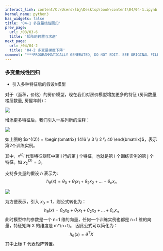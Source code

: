```yaml
---
interact_link: content/C:\Users\lbj\Desktop\book\content\04/04-1.ipynb
kernel_name: python3
has_widgets: false
title: '04-1 多变量线性回归'
prev_page:
  url: /03/03-6
  title: '矩阵的转置与求逆'
next_page:
  url: /04/04-2
  title: '04-2 多变量梯度下降'
comment: "***PROGRAMMATICALLY GENERATED, DO NOT EDIT. SEE ORIGINAL FILES IN /content***"
---
```


### 多变量线性回归

+ 引入多种特征后的假设h模型

对于（面积，价格）的房价模型，现在我们对房价模型增加更多的特征 (房间数量, 楼层数量, 房屋年龄)：

![](http://imgbed.momodel.cn/5cc1a0b2e3067ce9b6abf759.jpg)

增添更多特征后，我们引入一系列新的注释： 

![](https://i.loli.net/2018/11/30/5c00f5617e837.png)

如上图的 
$x^{(2)} = \begin{bmatrix} 1416 \\ 3 \\ 2 \\ 40 \end{bmatrix}$，表示第2个训练实例。

其中，$x^{(i)_j}$ 代表特征矩阵中第 i 行的第 j 个特征，也就是第 i 个训练实例的第 j 个特征。如 $x^{(2)}_2 = 3$。

支持多变量的假设 $h$ 表示为: $$h_{\theta}(x) = \theta_{0} + \theta_{1}x_{1} + \theta_{2}x_{2} + ... + \theta_{n}x_{n}$$

![](http://imgbed.momodel.cn/5cc1a0b2e3067ce9b6abf758.jpg)


为方便表示，引入 $x_{0} = 1$，则公式转化为： $$h_{\theta}(x) = \theta_{0}x_{0} + \theta_{1}x_{1} + \theta_{2}x_{2} + ...  + \theta_{n}x_{n}$$
此时模型中的参数是一个 n+1 维的向量，任何一个训练实例也都是 n+1 维的向量，特征矩阵 X 的维度是 m*(n+1)。 因此公式可以简化为： $$h_{\theta}(x) = \theta^TX$$ 其中上标 T 代表矩阵转置。 

